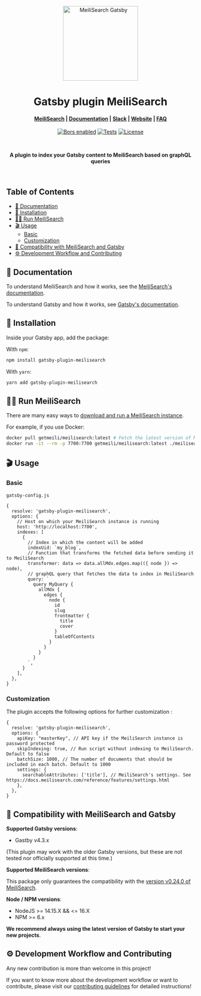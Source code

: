 <p align="center">
  <img src="https://res.cloudinary.com/meilisearch/image/upload/v1587402338/SDKs/meilisearch_gatsby.svg" alt="MeiliSearch Gatsby" width="200" height="200" />
</p>

<h1 align="center">Gatsby plugin MeiliSearch</h1>

<h4 align="center">
  <a href="https://github.com/meilisearch/MeiliSearch">MeiliSearch</a> |
  <a href="https://docs.meilisearch.com">Documentation</a> |
  <a href="https://slack.meilisearch.com">Slack</a> |
  <a href="https://www.meilisearch.com">Website</a> |
  <a href="https://docs.meilisearch.com/faq">FAQ</a>
</h4>

<p align="center">
  <a href="https://app.bors.tech/repositories/34942"><img src="https://bors.tech/images/badge_small.svg" alt="Bors enabled"></a>
  <a href="https://github.com/meilisearch/gatsby-plugin-meilisearch/actions"><img src="https://github.com/meilisearch/gatsby-plugin-meilisearch/workflows/Tests/badge.svg" alt="Tests"></a>
  <a href="https://github.com/meilisearch/gatsby-plugin-meilisearch/blob/main/LICENCE"><img src="https://img.shields.io/badge/license-MIT-informational" alt="License"></a>
</p>
<br/>

<p align="center" style="font-weight:bold;" >A plugin to index your Gatsby content to MeiliSearch based on graphQL queries</p>

<br/>

## Table of Contents

- [📖 Documentation](#-documentation)
- [🔧 Installation](#-installation)
- [🏃‍♀️ Run MeiliSearch](#-run-meilisearch)
- [🎬 Usage](#-usage)
  - [Basic](#basic)
  - [Customization](#customization)
- [🤖 Compatibility with MeiliSearch and Gatsby](#-compatibility-with-meilisearch-and-gatsby)
- [⚙️ Development Workflow and Contributing](#-development-workflow-and-contributing)

## 📖 Documentation

To understand MeiliSearch and how it works, see the [MeiliSearch's documentation](https://docs.meilisearch.com/learn/what_is_meilisearch/).

To understand Gatsby and how it works, see [Gatsby's documentation](https://www.gatsbyjs.com/docs/tutorial/).

## 🔧 Installation

Inside your Gatsby app, add the package:

With `npm`:

```bash
npm install gatsby-plugin-meilisearch
```

With `yarn`:

```bash
yarn add gatsby-plugin-meilisearch
```

## 🏃‍♀️ Run MeiliSearch

There are many easy ways to [download and run a MeiliSearch instance](https://docs.meilisearch.com/reference/features/installation.html#download-and-launch).

For example, if you use Docker:

```bash
docker pull getmeili/meilisearch:latest # Fetch the latest version of MeiliSearch image from Docker Hub
docker run -it --rm -p 7700:7700 getmeili/meilisearch:latest ./meilisearch --master-key=masterKey
```

## 🎬 Usage

### Basic

`gatsby-config.js`

```node
{
  resolve: 'gatsby-plugin-meilisearch',
  options: {
    // Host on which your MeiliSearch instance is running
    host: 'http://localhost:7700',
    indexes: [
      {
        // Index in which the content will be added
        indexUid: `my_blog`,
        // Function that transforms the fetched data before sending it to MeiliSearch
        transformer: data => data.allMdx.edges.map(({ node }) => node),
        // graphQL query that fetches the data to index in MeiliSearch
        query: `
          query MyQuery {
            allMdx {
              edges {
                node {
                  id
                  slug
                  frontmatter {
                    title
                    cover
                  }
                  tableOfContents
                }
              }
            }
          }
        `,
      }
    ],
  },
}
```

### Customization

The plugin accepts the following options for further customization :

```node
{
  resolve: 'gatsby-plugin-meilisearch',
  options: {
    apiKey: "masterKey", // API key if the MeiliSearch instance is password protected
    skipIndexing: true, // Run script without indexing to MeiliSearch. Default to false
    batchSize: 1000, // The number of documents that should be included in each batch. Default to 1000
    settings: {
      searchableAttributes: ['title'], // MeiliSearch's settings. See https://docs.meilisearch.com/reference/features/settings.html
    },
  },
}

```

## 🤖 Compatibility with MeiliSearch and Gatsby

**Supported Gatsby versions**:

- Gastby v4.3.x

(This plugin may work with the older Gatsby versions, but these are not tested nor officially supported at this time.)

**Supported MeiliSearch versions**:

This package only guarantees the compatibility with the [version v0.24.0 of MeiliSearch](https://github.com/meilisearch/MeiliSearch/releases/tag/v0.24.0).

**Node / NPM versions**:

- NodeJS >= 14.15.X && <= 16.X
- NPM >= 6.x

**We recommend always using the latest version of Gatsby to start your new projects**.

## ⚙️ Development Workflow and Contributing

Any new contribution is more than welcome in this project!

If you want to know more about the development workflow or want to contribute, please visit our [contributing guidelines](/CONTRIBUTING.md) for detailed instructions!
